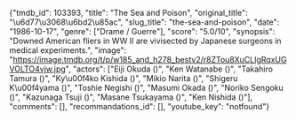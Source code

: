 {"tmdb_id": 103393, "title": "The Sea and Poison", "original_title": "\u6d77\u3068\u6bd2\u85ac", "slug_title": "the-sea-and-poison", "date": "1986-10-17", "genre": ["Drame / Guerre"], "score": "5.0/10", "synopsis": "Downed American fliers in WW II are vivisected by Japanese surgeons in medical experiments.", "image": "https://image.tmdb.org/t/p/w185_and_h278_bestv2/r8ZTou8XuCLIgRqxUGVOLTO4vjw.jpg", "actors": ["Eiji Okuda ()", "Ken Watanabe ()", "Takahiro Tamura ()", "Ky\u00f4ko Kishida ()", "Mikio Narita ()", "Shigeru K\u00f4yama ()", "Toshie Negishi ()", "Masumi Okada ()", "Noriko Sengoku ()", "Kazunaga Tsuji ()", "Masane Tsukayama ()", "Ken Nishida ()"], "comments": [], "recommandations_id": [], "youtube_key": "notfound"}